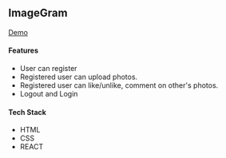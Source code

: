 ## ImageGram

[Demo]("https://debarshib-imagegram.netlify.app")

#### Features

- User can register
- Registered user can upload photos.
- Registered user can like/unlike, comment on other's photos.
- Logout and Login

#### Tech Stack

- HTML
- CSS
- REACT
